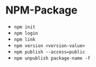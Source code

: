 # NPM-Package

- `npm init`
- `npm login`
- `npm link`
- `npm version <version-value>`
- `npm publish --access=public`
- `npm unpublish package-name -f`
